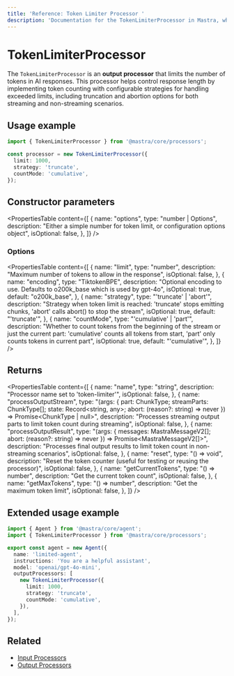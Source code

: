 ```yaml
---
title: 'Reference: Token Limiter Processor '
description: 'Documentation for the TokenLimiterProcessor in Mastra, which limits the number of tokens in AI responses.'
---
```


# TokenLimiterProcessor

The `TokenLimiterProcessor` is an **output processor** that limits the number of tokens in AI responses. This processor helps control response length by implementing token counting with configurable strategies for handling exceeded limits, including truncation and abortion options for both streaming and non-streaming scenarios.

## Usage example

```typescript copy
import { TokenLimiterProcessor } from '@mastra/core/processors';

const processor = new TokenLimiterProcessor({
  limit: 1000,
  strategy: 'truncate',
  countMode: 'cumulative',
});
```

## Constructor parameters

<PropertiesTable
content={[
{
name: "options",
type: "number | Options",
description: "Either a simple number for token limit, or configuration options object",
isOptional: false,
},
]}
/>

### Options

<PropertiesTable
content={[
{
name: "limit",
type: "number",
description: "Maximum number of tokens to allow in the response",
isOptional: false,
},
{
name: "encoding",
type: "TiktokenBPE",
description: "Optional encoding to use. Defaults to o200k_base which is used by gpt-4o",
isOptional: true,
default: "o200k_base",
},
{
name: "strategy",
type: "'truncate' | 'abort'",
description: "Strategy when token limit is reached: 'truncate' stops emitting chunks, 'abort' calls abort() to stop the stream",
isOptional: true,
default: "'truncate'",
},
{
name: "countMode",
type: "'cumulative' | 'part'",
description: "Whether to count tokens from the beginning of the stream or just the current part: 'cumulative' counts all tokens from start, 'part' only counts tokens in current part",
isOptional: true,
default: "'cumulative'",
},
]}
/>

## Returns

<PropertiesTable
content={[
{
name: "name",
type: "string",
description: "Processor name set to 'token-limiter'",
isOptional: false,
},
{
name: "processOutputStream",
type: "(args: { part: ChunkType; streamParts: ChunkType[]; state: Record<string, any>; abort: (reason?: string) => never }) => Promise<ChunkType | null>",
description: "Processes streaming output parts to limit token count during streaming",
isOptional: false,
},
{
name: "processOutputResult",
type: "(args: { messages: MastraMessageV2[]; abort: (reason?: string) => never }) => Promise<MastraMessageV2[]>",
description: "Processes final output results to limit token count in non-streaming scenarios",
isOptional: false,
},
{
name: "reset",
type: "() => void",
description: "Reset the token counter (useful for testing or reusing the processor)",
isOptional: false,
},
{
name: "getCurrentTokens",
type: "() => number",
description: "Get the current token count",
isOptional: false,
},
{
name: "getMaxTokens",
type: "() => number",
description: "Get the maximum token limit",
isOptional: false,
},
]}
/>

## Extended usage example

```typescript filename="src/mastra/agents/limited-agent.ts" showLineNumbers copy
import { Agent } from '@mastra/core/agent';
import { TokenLimiterProcessor } from '@mastra/core/processors';

export const agent = new Agent({
  name: 'limited-agent',
  instructions: 'You are a helpful assistant',
  model: 'openai/gpt-4o-mini',
  outputProcessors: [
    new TokenLimiterProcessor({
      limit: 1000,
      strategy: 'truncate',
      countMode: 'cumulative',
    }),
  ],
});
```

## Related

- [Input Processors](/docs/agents/guardrails)
- [Output Processors](/docs/agents/guardrails)
